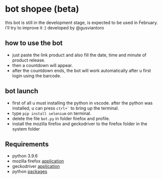 # bot shopee (beta)
this bot is still in the development stage, is expected to be used in February. i'll try to improve it :)
developed by @gusviantoro

## how to use the bot
* just paste the link product and also fill the date, time and minute of product release.
* then a countdown will appear.
* after the countdown ends, the bot will work automatically after u first login using the barcode.

## bot launch
* first of all u must installing the python in vscode. after the python was installed, u can press <code>ctrl+`</code> to bring up the terminal.
* type <code>pip install selenium</code> on terminal.
* delete the file <code>bot.py</code> in folder firefox and profile.
* install the mozilla firefox and geckodriver to the firefox folder in the system folder

## Requirements
* python 3.9.6
* mozilla firefox [application](mozilla.org)
* geckodriver [application](github.com/mozilla/geckodriver/releases)
* python [packages](https://github.com/justkiddit/bot-shopee/blob/main/requirements.txt)


